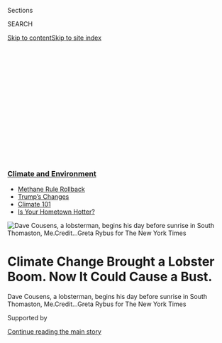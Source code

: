 <div id="app">

<div>

<div>

<div>

<div class="NYTAppHideMasthead css-ikk3s8 e1suatyy0">

<div class="section css-133zg39 e1suatyy2">

<div class="css-eph4ug er09x8g0">

<div class="css-6n7j50">

</div>

<span class="css-1dv1kvn">Sections</span>

<div class="css-10488qs">

<span class="css-1dv1kvn">SEARCH</span>

</div>

[Skip to content](#site-content)[Skip to site
index](#site-index)

</div>

<div class="css-10698na e1huz5gh0">

</div>

</div>

</div>

</div>

<div data-aria-hidden="false">

<div id="site-content" data-role="main">

<div>

<div class="css-1aor85t" style="opacity:0.000000001;z-index:-1;visibility:hidden">

<div class="css-1hqnpie">

<div class="css-epjblv">

<span class="css-17xtcya">[Climate](/section/climate)</span><span class="css-x15j1o">|</span><span class="css-fwqvlz">Climate
Change Brought a Lobster Boom. Now It Could Cause a
Bust.</span>

</div>

<div class="css-k008qs">

<div class="css-1iwv8en">

<span class="css-18z7m18"></span>

<div>

</div>

</div>

<span class="css-1n6z4y">https://nyti.ms/2lnI4k7</span>

<div class="css-1705lsu">

<div class="css-4xjgmj">

<div class="css-4skfbu" data-role="toolbar" data-aria-label="Social Media Share buttons, Save button, and Comments Panel with current comment count" data-testid="share-tools">

  - 
  - 
  - 
  - 
    
    <div class="css-6n7j50">
    
    </div>

  - 
  - 

</div>

</div>

</div>

</div>

</div>

</div>

<div class="css-11qgg8s">

<div class="css-l9svim">

### [<span class="css-pa1jbp"><span class="css-1rxm0ex">Climate and</span><span class="css-1rxm0ex"> Environment</span></span>](https://www.nytimes.com/section/climate?name=styln-climate&region=TOP_BANNER&variant=undefined&block=storyline_menu_recirc&action=click&pgtype=Article&impression_id=065876b0-e0fd-11ea-8a79-dde9be5d7048)

  - <span class="css-ousu42">[Methane Rule
    Rollback](https://www.nytimes.com/2020/08/13/climate/trump-methane.html?name=styln-climate&region=TOP_BANNER&variant=undefined&block=storyline_menu_recirc&action=click&pgtype=Article&impression_id=065876b1-e0fd-11ea-8a79-dde9be5d7048)</span>
  - <span class="css-ousu42">[Trump’s
    Changes](https://www.nytimes.com/interactive/2020/climate/trump-environment-rollbacks.html?name=styln-climate&region=TOP_BANNER&variant=undefined&block=storyline_menu_recirc&action=click&pgtype=Article&impression_id=065876b2-e0fd-11ea-8a79-dde9be5d7048)</span>
  - <span class="css-ousu42">[Climate 101](https://www.nytimes.com/interactive/2020/04/19/climate/climate-crash-course-1.html?name=styln-climate&region=TOP_BANNER&variant=undefined&block=storyline_menu_recirc&action=click&pgtype=Article&impression_id=065876b3-e0fd-11ea-8a79-dde9be5d7048)</span>
  - <span class="css-ousu42">[Is Your Hometown
    Hotter?](https://www.nytimes.com/interactive/2018/08/30/climate/how-much-hotter-is-your-hometown.html?name=styln-climate&region=TOP_BANNER&variant=undefined&block=storyline_menu_recirc&action=click&pgtype=Article&impression_id=065876b4-e0fd-11ea-8a79-dde9be5d7048)</span>

</div>

</div>

<div id="fullBleedHeaderContent">

<div class="css-9fsmc8">

![<span class="css-16f3y1r e13ogyst0" data-aria-hidden="true">Dave
Cousens, a lobsterman, begins his day before sunrise in South Thomaston,
Me.</span><span class="css-cnj6d5 e1z0qqy90" itemprop="copyrightHolder"><span class="css-1ly73wi e1tej78p0">Credit...</span><span><span>Greta
Rybus for The New York
Times</span></span></span>](https://static01.nyt.com/images/2018/06/20/climate/20cli-lobster-cousensdock/20cli-lobster-cousensdock-articleLarge-v2.jpg?quality=75&auto=webp&disable=upscale)

</div>

<div class="css-1pumfk">

<div class="css-1vkm6nb ehdk2mb0">

# Climate Change Brought a Lobster Boom. Now It Could Cause a Bust.

</div>

</div>

<div class="css-nwzfg5 e1gnum310">

<span class="css-1f9pvn2 climate">Dave Cousens, a lobsterman, begins his
day before sunrise in South Thomaston,
Me.</span><span class="css-cnj6d5 e1z0qqy90" itemprop="copyrightHolder"><span class="css-1ly73wi e1tej78p0">Credit...</span><span><span>Greta
Rybus for The New York Times</span></span></span>

</div>

<div id="sponsor-wrapper" class="css-1hyfx7x">

<div id="sponsor-slug" class="css-19vbshk">

Supported by

</div>

[Continue reading the main
story](#after-sponsor)

<div id="sponsor" class="ad sponsor-wrapper" style="text-align:center;height:100%;display:block">

</div>

<div id="after-sponsor">

</div>

</div>

<div class="css-1wx1auc e1gnum311">

<div class="css-18e8msd">

<div class="css-vp77d3 epjyd6m0">

<div class="css-hus3qt ey68jwv0" data-aria-hidden="true">

[![Livia
Albeck-Ripka](https://static01.nyt.com/images/2018/06/12/multimedia/author-livia-albeck-ripka/author-livia-albeck-ripka-thumbLarge.png
"Livia Albeck-Ripka")](https://www.nytimes.com/by/livia-albeck-ripka)

</div>

<div class="css-1baulvz">

By [<span class="css-1baulvz last-byline" itemprop="name">Livia
Albeck-Ripka</span>](https://www.nytimes.com/by/livia-albeck-ripka)

</div>

</div>

  - June 21,
    2018

  - 
    
    <div class="css-4xjgmj">
    
    <div class="css-d8bdto" data-role="toolbar" data-aria-label="Social Media Share buttons, Save button, and Comments Panel with current comment count" data-testid="share-tools">
    
      - 
      - 
      - 
      - 
        
        <div class="css-6n7j50">
        
        </div>
    
      - 
      - 
    
    </div>
    
    </div>

</div>

</div>

</div>

<div class="section meteredContent css-1r7ky0e" name="articleBody" itemprop="articleBody">

<div class="css-1fanzo5 StoryBodyCompanionColumn">

<div class="css-53u6y8">

VINALHAVEN, Me. — At 3:30 in the morning on a Friday in late May, the
lobstermen ate breakfast. Outside, their boats bobbed in the labradorite
water, lit only by the dull yellow of streetlamps across the bay. It was
windy, too windy for fishing, but one by one the island’s fishermen
showed up at the Surfside cafe anyway. Over pancakes and eggs, they
grumbled about the season’s catch to date.

Some of the lobstermen said it was just too early in the season. Others
feared that it was a sign of things to come. Since the early 1980s,
climate change had warmed the Gulf of Maine’s cool waters to the ideal
temperature for lobsters, which has helped grow Maine’s fishery fivefold
to [a half-billion-dollar
industry](https://www.maine.gov/dmr/commercial-fishing/landings/documents/2017ValueBySpecies.Pie.Graph.pdf),
among the most valuable in the United States. But last year the state’s
lobster landings [dropped by 22 million
pounds](http://www.maine.gov/dmr/commercial-fishing/landings/documents/lobster.table.pdf),
to 111 million.

Now, scientists and some fishermen are worried that the waters might
eventually warm too much for the lobsters, and are asking how much
longer the boom can last.

</div>

</div>

<div class="css-1fanzo5 StoryBodyCompanionColumn">

<div class="css-53u6y8">

“Climate change really helped us for the last 20 years,” said Dave
Cousens, who stepped down as president of the Maine Lobstermen’s
Association in March. But, he added, “Climate change is going to kill
us, in probably the next 30.”

</div>

</div>

<div class="css-79elbk" data-testid="photoviewer-wrapper">

<div class="css-z3e15g" data-testid="photoviewer-wrapper-hidden">

</div>

<div class="css-1a48zt4 ehw59r15" data-testid="photoviewer-children">

![<span class="css-16f3y1r e13ogyst0" data-aria-hidden="true">Dave
Cousens has benefited from the lobster boom but said he was concerned
about the future of the
business.</span><span class="css-cnj6d5 e1z0qqy90" itemprop="copyrightHolder"><span class="css-1ly73wi e1tej78p0">Credit...</span><span>Greta
Rybus for The New York
Times</span></span>](https://static01.nyt.com/images/2018/06/20/climate/20cli-lobster-cousens/merlin_139597206_a9b0feef-4d87-49d1-9d53-64760bfbd9ee-articleLarge.jpg?quality=75&auto=webp&disable=upscale)

</div>

</div>

<div class="css-1fanzo5 StoryBodyCompanionColumn">

<div class="css-53u6y8">

Scientists say a variety of factors have contributed to the boom,
including overfishing of predators like cod and the lobstermen’s own
conservation efforts. But without climate change, Maine’s lobster
fishery would not be anywhere near as successful as it is today, said
[Richard A. Wahle](https://umaine.edu/wahlelab/), a professor at the
University of Maine’s School of Marine Sciences.

The Gulf of Maine [has warmed
faster](http://science.sciencemag.org/content/350/6262/809) than 99
percent of the world’s oceans for much of this century, driven by
climate change in combination with natural variation. By 2050, that
warming could **** cut lobster populations in the gulf by [up to 62
percent](http://www.pnas.org/content/115/8/1831), the Gulf of Maine
Research Institute says. That has left some lobstermen feeling anxious.

Fishing off the coast of Spruce Head, Me., one crisp overcast morning,
Mr. Cousens, 60, hauled up trap after disappointing trap. It was early
in the season, so few lobsters were expected. Even so, Mr. Cousens was
disheartened. He said he worried that in the future, Maine’s fishermen
might catch fewer lobsters during the peak summer season than they do
now in the spring.

“We’re past the point of climate change helping us. We’re on the
downward spiral,” Mr. Cousens said, as he dragged up a kelp-entangled
trap. His crewman untied the trap’s bait bag and tossed the
sour-smelling herring remains into the water, where a flock of sea gulls
scuffled.

</div>

</div>

<div class="css-a7yk8a e73j0it0">

<div class="css-1xdhyk6 erfvjey0">

<span class="css-1ly73wi e1tej78p0">Image</span>

<div class="css-zjzyr8">

<div data-testid="lazyimage-container" style="height:580px">

</div>

</div>

</div>

<span class="css-16f3y1r e13ogyst0" data-aria-hidden="true">Mr. Cousens
on his boat, Three
Sons.</span><span class="css-cnj6d5 e1z0qqy90" itemprop="copyrightHolder"><span class="css-1ly73wi e1tej78p0">Credit...</span><span>Greta
Rybus for The New York Times</span></span>

<div class="css-1xdhyk6 erfvjey0">

<span class="css-1ly73wi e1tej78p0">Image</span>

<div class="css-zjzyr8">

<div data-testid="lazyimage-container" style="height:580px">

</div>

</div>

</div>

</div>

<div class="css-1fanzo5 StoryBodyCompanionColumn">

<div class="css-53u6y8">

In the 1990s, Mr. Cousens said, he could haul up to 80,000 pounds of
lobster per year. But last year, his earnings fell 30 percent. “You
can’t do that too many years in a row,” he
said.

<div id="NYT_MAIN_CONTENT_1_REGION" class="css-9tf9ac">

<div>

<div id="styln-prism-guide-1593610178459" class="section interactive-content interactive-size-medium css-1ftcdic">

<div class="css-17ih8de interactive-body">

<div id="prism-freeform-block-98067" class="css-19mumt8" data-role="complementary" data-storyline="Climate and Environment" data-truncated="false" tabindex="0">

<div class="css-a8d9oz">

<div>

[](https://www.nytimes.com/section/climate?action=click&pgtype=Article&state=default&region=MAIN_CONTENT_1&context=storylines_keepup)

### Climate and Environment ›

#### Keep Up on the Latest Climate News

Updated Aug. 17, 2020

Here’s what you need to know this week:

  -   - The Trump administration [finalized a
        plan](https://www.nytimes.com/2020/08/17/climate/alaska-oil-drilling-anwr.html?action=click&pgtype=Article&state=default&region=MAIN_CONTENT_1&context=storylines_keepup)
        to open the Arctic National Wildlife Refuge to oil and gas
        companies, which will likely spur a legal battle.
      - Climate change leaders said [the vice-presidential choice of
        Kamala
        Harris](https://www.nytimes.com/2020/08/12/climate/kamala-harris-environmental-justice.html?action=click&pgtype=Article&state=default&region=MAIN_CONTENT_1&context=storylines_keepup)
        signaled that Democrats will have a focus on environmental
        justice.
      - This year is poised to be one of the hottest ever and millions
        are already feeling the pain, but the [agony of extreme
        heat](https://www.nytimes.com/interactive/2020/08/06/climate/climate-change-inequality-heat.html?action=click&pgtype=Article&state=default&region=MAIN_CONTENT_1&context=storylines_keepup)
        is profoundly unequal across the globe.

<div id="styln-survey-component-98067" class="styln-survey-component">

</div>

</div>

</div>

</div>

</div>

</div>

</div>

</div>

As temperatures in the gulf have increased, the favorable conditions for
lobster reproduction have shifted northeast, away from Mr. Cousens’s
home on the coast and toward the islands of Vinalhaven and Stonington —
and in the direction of Canadian waters.

“You don’t have to be a rocket scientist to say this does not bode well
for us,” Mr. Cousens said. He worries about younger fishermen who have
invested hundreds of thousands of dollars in boats, gear and trucks but
who have never experienced the fishery outside of these boom years.
“They’re basing their financial future,” Mr. Cousens said, on a
“fantasyland.”

That does not worry Mr. Cousens’s 24-year-old son Samuel, even though
his boat, Adrenaline, has sent him more than $200,000 into debt. “I just
put my head down and work,” he said.

Often, the younger Mr. Cousens will fish 14-hour days, 35 miles from the
mainland. This has become the norm for many younger fishermen, who are
venturing farther offshore in bigger, faster, more expensive boats.
Lobster populations are not only expanding northeast but are thriving in
deeper waters as coastal waters continue to heat up, scientists
say.

</div>

</div>

<div class="css-79elbk" data-testid="photoviewer-wrapper">

<div class="css-z3e15g" data-testid="photoviewer-wrapper-hidden">

</div>

<div class="css-1a48zt4 ehw59r15" data-testid="photoviewer-children">

<div class="css-1xdhyk6 erfvjey0">

<span class="css-1ly73wi e1tej78p0">Image</span>

<div class="css-zjzyr8">

<div data-testid="lazyimage-container" style="height:257.77777777777777px">

</div>

</div>

</div>

<span class="css-16f3y1r e13ogyst0" data-aria-hidden="true">Maine
exports more than 50,000 tons of lobster globally each
year.</span><span class="css-cnj6d5 e1z0qqy90" itemprop="copyrightHolder"><span class="css-1ly73wi e1tej78p0">Credit...</span><span>Greta
Rybus for The New York Times</span></span>

</div>

</div>

<div class="css-1fanzo5 StoryBodyCompanionColumn">

<div class="css-53u6y8">

Offshore, the fishing is high-risk and high-reward, Mr. Cousens said.
When you haul a trap up into a boat, he said, the feeling is
exhilarating: You either see “dollar signs or dirt.”

Lobstering has always been a boom-and-bust business, but the
[conservation measures long enforced by Maine’s
lobstermen](http://www.maine.gov/dmr/science-research/species/lobster/guide/index.html)
may help stave off complete collapse, scientists say.

The lobstermen clip the tails of egg-bearing female lobsters and release
them, a practice called V-notching that began voluntarily in the late
19th century and was later mandated by law. They throw back lobsters
that already have V-notches, alongside lobsters that are smaller than
3.25 inches or larger than five, measured from the eye socket to the
base of the tail. These measures help conserve the brood stock, ensuring
that the lobsters continue to repopulate.

[A study](http://www.pnas.org/content/early/2018/01/12/1711122115)
published this year in the Proceedings of the National Academy of
Sciences found that these conservation measures had not only capitalized
on the favorable conditions created by climate change but could also
save the industry from sharp decline in the future.

“It allowed them to take advantage of the boom, and it’s going to give
them some resiliency to the changes that we think are coming,” said
Andrew Pershing, the chief scientist at the Gulf of Maine Research
Institute and a lead author of the study.

To understand the role that the conservation measures played in the
broader context of climate change, Dr. Pershing and his colleagues
modeled the Maine fishery against those in Long Island Sound and Rhode
Island, where such measures were not mandated. In those regions, warming
waters led to an almost 80 percent decline in the lobster stock and the
collapse of the
fisheries.

</div>

</div>

<div class="css-79elbk" data-testid="photoviewer-wrapper">

<div class="css-z3e15g" data-testid="photoviewer-wrapper-hidden">

</div>

<div class="css-1a48zt4 ehw59r15" data-testid="photoviewer-children">

<div class="css-1xdhyk6 erfvjey0">

<span class="css-1ly73wi e1tej78p0">Image</span>

<div class="css-zjzyr8">

<div data-testid="lazyimage-container" style="height:257.77777777777777px">

</div>

</div>

</div>

<span class="css-16f3y1r e13ogyst0" data-aria-hidden="true">Each trap,
with its rope and buoy, can cost around $150. Maine lobstermen usually
work from a few hundred traps up to
800.</span><span class="css-cnj6d5 e1z0qqy90" itemprop="copyrightHolder"><span class="css-1ly73wi e1tej78p0">Credit...</span><span>Greta
Rybus for The New York Times</span></span>

</div>

</div>

<div class="css-1fanzo5 StoryBodyCompanionColumn">

<div class="css-53u6y8">

In the afternoon, Mr. Cousens — who campaigned to enforce and increase
conservation measures as president of the lobstermen’s association —
notched about 50 female lobsters, their abdomens ripe with pearly black
eggs. A seven- to eight-pound female can carry upward of 100,000 eggs,
roughly 1 percent of which are likely to survive. “That’s a big bang for
your buck,” Mr. Cousens said, as he plopped one of the freshly notched
females overboard. “You want to be gentle with them,” he said. “That’s
the future.”

James M. Acheson, a professor of anthropology at the University of Maine
who has written about lobstermen’s [attitudes toward
conservation](https://www.jstor.org/stable/26268854), said Maine
lobstermen were “strongly, strongly in favor” of the laws because they
were in their best interest. “Conservation works,” Dr. Acheson said.

</div>

</div>

<div class="css-a7yk8a e73j0it0">

<div class="css-1xdhyk6 erfvjey0">

<span class="css-1ly73wi e1tej78p0">Image</span>

<div class="css-zjzyr8">

<div data-testid="lazyimage-container" style="height:580px">

</div>

</div>

</div>

<span class="css-16f3y1r e13ogyst0" data-aria-hidden="true">Curtis
Brown, a lobsterman and marine biologist for Ready Seafood, one of the
state’s largest
exporters.</span><span class="css-cnj6d5 e1z0qqy90" itemprop="copyrightHolder"><span class="css-1ly73wi e1tej78p0">Credit...</span><span>Greta
Rybus for The New York Times</span></span>

<div class="css-1xdhyk6 erfvjey0">

<span class="css-1ly73wi e1tej78p0">Image</span>

<div class="css-zjzyr8">

<div data-testid="lazyimage-container" style="height:580px">

</div>

</div>

</div>

<span class="css-16f3y1r e13ogyst0" data-aria-hidden="true">Equipment
for measuring blood protein levels, an indicator that helps specialists
like Mr. Brown evaluate shell strength.</span>

</div>

<div class="css-1fanzo5 StoryBodyCompanionColumn">

<div class="css-53u6y8">

Still, there is only so much the measures can do to prevent the decline
of the fishery. The maximum water temperature that a lobster can
tolerate is about 70 degrees Fahrenheit. Beyond that, “their system
starts shutting down, one organ after another,” said Dr. Wahle.
Consecutive days above this limit in Southern New England, he said, had
lead to “mass mortality.”

For lobsters in the earliest stage of their life cycle, however, the
impacts of warming waters are less well understood. And despite healthy
numbers of brood stock, scientists have seen a collapse in larval
lobsters in the Gulf of Maine in recent years. “We have a
multimillion-dollar industry, and a woefully inadequate understanding,”
said Curtis Brown, a lobsterman and marine biologist for Ready Seafood,
one of the state’s largest exporters of lobster. A shell disease, which
scientists have also attributed in part to warming waters, is another
threat.

Given the ominous signs, some lobstermen, and lobsterwomen, [are trying
to branch
out](https://www.nytimes.com/interactive/2017/10/10/us/aquaculture.html).
This summer, Krista Tripp, 33, is buying a small oyster farm in Spruce
Head to complement her lobster
fishing.

</div>

</div>

<div class="css-79elbk" data-testid="photoviewer-wrapper">

<div class="css-z3e15g" data-testid="photoviewer-wrapper-hidden">

</div>

<div class="css-1a48zt4 ehw59r15" data-testid="photoviewer-children">

<div class="css-1xdhyk6 erfvjey0">

<span class="css-1ly73wi e1tej78p0">Image</span>

<div class="css-zjzyr8">

<div data-testid="lazyimage-container" style="height:257.77777777777777px">

</div>

</div>

</div>

<span class="css-16f3y1r e13ogyst0" data-aria-hidden="true">Krista Tripp
was on a waiting list for 12 years before getting her lobster license.
She said she felt like she was playing catch-up on the tail end of a
booming
industry.</span><span class="css-cnj6d5 e1z0qqy90" itemprop="copyrightHolder"><span class="css-1ly73wi e1tej78p0">Credit...</span><span>Greta
Rybus for The New York Times</span></span>

</div>

</div>

<div class="css-1fanzo5 StoryBodyCompanionColumn">

<div class="css-53u6y8">

Diversifying is hard, Ms. Tripp said. She had always wanted to be a
lobsterwoman, ever since she watched her father and grandfather hauling,
measuring and banding the claws of the lobsters, in what she said almost
resembled a dance. “They were so good, they were so fast,” she said. “I
knew that that’s what I wanted to do.”

But “with fishing going downhill,” Ms. Tripp said, she feels as though
she is “playing catch-up” on the tail end of a booming industry. “I
don’t want to put all my eggs in one basket,” she said.

This summer, she plans to spend her mornings lobstering and her
afternoons on the farm, wading through the shallow mud flats. In the
meantime, the lobstermen on Vinalhaven will continue to rise in the dark
for breakfast at Surfside, just as they have every season for the past
two decades. Eventually, the sun will come up, and they will go out onto
the water. Whether they will always find their traps full, however, is
another
question.

</div>

</div>

<div class="css-79elbk" data-testid="photoviewer-wrapper">

<div class="css-z3e15g" data-testid="photoviewer-wrapper-hidden">

</div>

<div class="css-1a48zt4 ehw59r15" data-testid="photoviewer-children">

<div class="css-1xdhyk6 erfvjey0">

<span class="css-1ly73wi e1tej78p0">Image</span>

<div class="css-zjzyr8">

<div data-testid="lazyimage-container" style="height:257.77777777777777px">

</div>

</div>

</div>

<span class="css-16f3y1r e13ogyst0" data-aria-hidden="true">The harbor
in Vinalhaven,
Me.</span><span class="css-cnj6d5 e1z0qqy90" itemprop="copyrightHolder"><span class="css-1ly73wi e1tej78p0">Credit...</span><span>Greta
Rybus for The New York Times</span></span>

</div>

</div>

</div>

<div>

</div>

<div>

</div>

<div>

</div>

<div>

<div id="bottom-wrapper" class="css-1ede5it">

<div id="bottom-slug" class="css-l9onyx">

Advertisement

</div>

[Continue reading the main
story](#after-bottom)

<div id="bottom" class="ad bottom-wrapper" style="text-align:center;height:100%;display:block;min-height:90px">

</div>

<div id="after-bottom">

</div>

</div>

</div>

</div>

</div>

## Site Index

<div>

</div>

## Site Information Navigation

  - [© <span>2020</span> <span>The New York Times
    Company</span>](https://help.nytimes.com/hc/en-us/articles/115014792127-Copyright-notice)

<!-- end list -->

  - [NYTCo](https://www.nytco.com/)
  - [Contact
    Us](https://help.nytimes.com/hc/en-us/articles/115015385887-Contact-Us)
  - [Work with us](https://www.nytco.com/careers/)
  - [Advertise](https://nytmediakit.com/)
  - [T Brand Studio](http://www.tbrandstudio.com/)
  - [Your Ad
    Choices](https://www.nytimes.com/privacy/cookie-policy#how-do-i-manage-trackers)
  - [Privacy](https://www.nytimes.com/privacy)
  - [Terms of
    Service](https://help.nytimes.com/hc/en-us/articles/115014893428-Terms-of-service)
  - [Terms of
    Sale](https://help.nytimes.com/hc/en-us/articles/115014893968-Terms-of-sale)
  - [Site
    Map](https://spiderbites.nytimes.com)
  - [Help](https://help.nytimes.com/hc/en-us)
  - [Subscriptions](https://www.nytimes.com/subscription?campaignId=37WXW)

</div>

</div>

</div>

</div>
